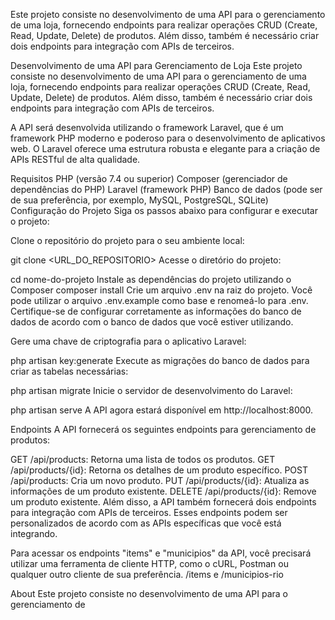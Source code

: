 Este projeto consiste no desenvolvimento de uma API para o gerenciamento de uma loja, fornecendo endpoints para realizar operações CRUD (Create, Read, Update, Delete) de produtos. Além disso, também é necessário criar dois endpoints para integração com APIs de terceiros.

Desenvolvimento de uma API para Gerenciamento de Loja Este projeto consiste no desenvolvimento de uma API para o gerenciamento de uma loja, fornecendo endpoints para realizar operações CRUD (Create, Read, Update, Delete) de produtos. Além disso, também é necessário criar dois endpoints para integração com APIs de terceiros.

A API será desenvolvida utilizando o framework Laravel, que é um framework PHP moderno e poderoso para o desenvolvimento de aplicativos web. O Laravel oferece uma estrutura robusta e elegante para a criação de APIs RESTful de alta qualidade.

Requisitos PHP (versão 7.4 ou superior) Composer (gerenciador de dependências do PHP) Laravel (framework PHP) Banco de dados (pode ser de sua preferência, por exemplo, MySQL, PostgreSQL, SQLite) Configuração do Projeto Siga os passos abaixo para configurar e executar o projeto:

Clone o repositório do projeto para o seu ambiente local:

git clone <URL_DO_REPOSITORIO> Acesse o diretório do projeto:

cd nome-do-projeto Instale as dependências do projeto utilizando o Composer composer install Crie um arquivo .env na raiz do projeto. Você pode utilizar o arquivo .env.example como base e renomeá-lo para .env. Certifique-se de configurar corretamente as informações do banco de dados de acordo com o banco de dados que você estiver utilizando.

Gere uma chave de criptografia para o aplicativo Laravel:

php artisan key:generate Execute as migrações do banco de dados para criar as tabelas necessárias:

php artisan migrate Inicie o servidor de desenvolvimento do Laravel:

php artisan serve A API agora estará disponível em http://localhost:8000.

Endpoints A API fornecerá os seguintes endpoints para gerenciamento de produtos:

GET /api/products: Retorna uma lista de todos os produtos. GET /api/products/{id}: Retorna os detalhes de um produto específico. POST /api/products: Cria um novo produto. PUT /api/products/{id}: Atualiza as informações de um produto existente. DELETE /api/products/{id}: Remove um produto existente. Além disso, a API também fornecerá dois endpoints para integração com APIs de terceiros. Esses endpoints podem ser personalizados de acordo com as APIs específicas que você está integrando.

Para acessar os endpoints "items" e "municipios" da API, você precisará utilizar uma ferramenta de cliente HTTP, como o cURL, Postman ou qualquer outro cliente de sua preferência. /items e /municipios-rio

About
Este projeto consiste no desenvolvimento de uma API para o gerenciamento de 

